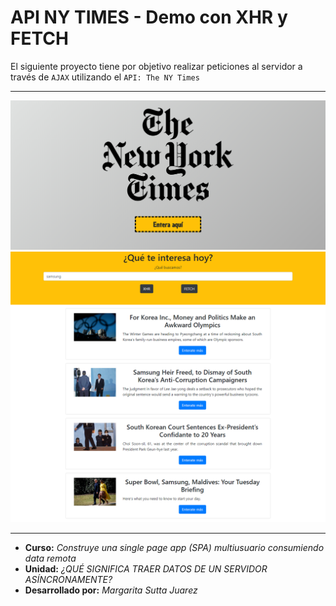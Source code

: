 # API NY TIMES - Demo con XHR y FETCH


El siguiente proyecto tiene por objetivo realizar peticiones al servidor a través de `AJAX` utilizando el `API: The NY Times`

***

![inicializar](public/assets/images/view-index.png)
![inicializar2](public/assets/images/view-search.png)

***

* **Curso:** _Construye una single page app (SPA) multiusuario consumiendo data remota_
* **Unidad:** _¿QUÉ SIGNIFICA TRAER DATOS DE UN SERVIDOR ASÍNCRONAMENTE?_
* **Desarrollado por:** _Margarita Sutta Juarez_